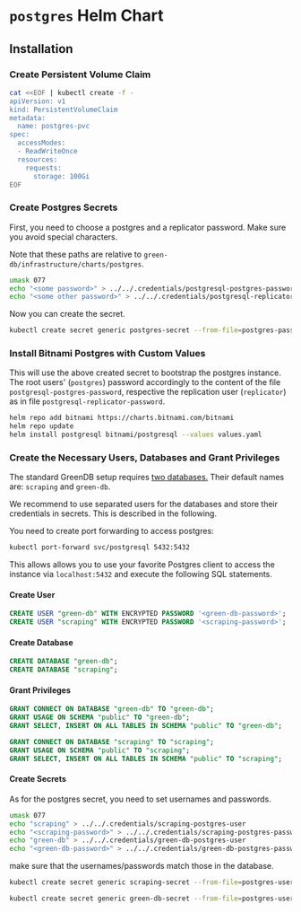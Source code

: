 # `postgres` Helm Chart

## Installation

### Create Persistent Volume Claim

```bash
cat <<EOF | kubectl create -f -
apiVersion: v1
kind: PersistentVolumeClaim
metadata:
  name: postgres-pvc
spec:
  accessModes:
  - ReadWriteOnce
  resources:
    requests:
      storage: 100Gi
EOF
```

### Create Postgres Secrets

First, you need to choose a postgres and a replicator password. Make sure you avoid special characters.

Note that these paths are relative to ``green-db/infrastructure/charts/postgres``.

```bash
umask 077
echo "<some password>" > ../../.credentials/postgresql-postgres-password
echo "<some other password>" > ../../.credentials/postgresql-replicator-password
```

Now you can create the secret.
```bash
kubectl create secret generic postgres-secret --from-file=postgres-password=../../.credentials/postgresql-postgres-password --from-file=replicator-password=../../.credentials/postgresql-replicator-password
```


### Install Bitnami Postgres with Custom Values

This will use the above created secret to bootstrap the postgres instance. The root users' (`postgres`) password accordingly to the content of the file `postgresql-postgres-password`, respective the replication user (`replicator`) as in file `postgresql-replicator-password`.

```bash
helm repo add bitnami https://charts.bitnami.com/bitnami
helm repo update
helm install postgresql bitnami/postgresql --values values.yaml
```

### Create the Necessary Users, Databases and Grant Privileges

The standard GreenDB setup requires [two databases.](../../../core/core/constants.py) Their default names are: `scraping` and `green-db`.

We recommend to use separated users for the databases and store their credentials in secrets. This is described in the following.

You need to create port forwarding to access postgres:
```bash
kubectl port-forward svc/postgresql 5432:5432
```
This allows allows you to use your favorite Postgres client to access the instance via `localhost:5432` and execute the following SQL statements.


#### Create User

```sql
CREATE USER "green-db" WITH ENCRYPTED PASSWORD '<green-db-password>';
CREATE USER "scraping" WITH ENCRYPTED PASSWORD '<scraping-password>';
```

#### Create Database

```sql
CREATE DATABASE "green-db";
CREATE DATABASE "scraping";
```


#### Grant Privileges

```sql
GRANT CONNECT ON DATABASE "green-db" TO "green-db";
GRANT USAGE ON SCHEMA "public" TO "green-db";
GRANT SELECT, INSERT ON ALL TABLES IN SCHEMA "public" TO "green-db";

GRANT CONNECT ON DATABASE "scraping" TO "scraping";
GRANT USAGE ON SCHEMA "public" TO "scraping";
GRANT SELECT, INSERT ON ALL TABLES IN SCHEMA "public" TO "scraping";
```


#### Create Secrets

As for the postgres secret, you need to set usernames and passwords.

```bash
umask 077
echo "scraping" > ../../.credentials/scraping-postgres-user
echo "<scraping-password>" > ../../.credentials/scraping-postgres-password
echo "green-db" > ../../.credentials/green-db-postgres-user
echo "<green-db-password>" > ../../.credentials/green-db-postgres-password
```

make sure that the usernames/passwords match those in the database.

```bash
kubectl create secret generic scraping-secret --from-file=postgres-user=../../.credentials/scraping-postgres-user --from-file=postgres-password=../../.credentials/scraping-postgres-password
```

```bash
kubectl create secret generic green-db-secret --from-file=postgres-user=../../.credentials/green-db-postgres-user --from-file=postgres-password=../../.credentials/green-db-postgres-password
```
